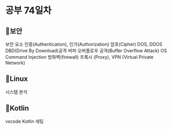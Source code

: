 <h1>공부 74일차</h1>

<h2>📌보안</h2>
보안 요소
인증(Authentication), 인가(Authorization)
암호(Cipher)
DOS, DDOS
DBD(Drive By Download)공격
버퍼 오버플로우 공격(Buffer Overflow Attack)
OS Command Injection
방화벽(firewall)
프록시 (Proxy), VPN (Virtual Private Network)

<h2>📌Linux</h2>
시스템 분석

<h2>📌Kotlin</h2>
vscode Kotlin 세팅